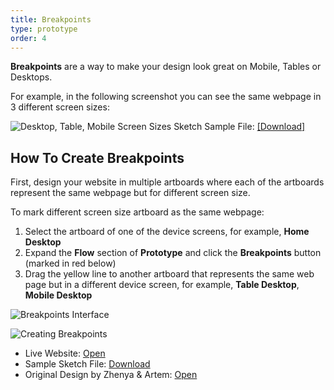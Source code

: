```yaml
---
title: Breakpoints
type: prototype
order: 4
---
```


**Breakpoints** are a way to make your design look great on Mobile, Tables or Desktops.

For example, in the following screenshot you can see the same webpage in 3 different screen sizes:

![Desktop, Table, Mobile Screen Sizes](http://f.cl.ly/items/083r1n3B1w0N0M1Z002B/[999cb7e58023ed879117ab45e02305cb]_Breakpoints%20example.png)
Sketch Sample File: [[Download]](https://www.dropbox.com/s/dbjxoksz5mbzmji/surface-sport-landing-page.sketch?dl=0)

## How To Create Breakpoints

First, design your website in multiple artboards where each of the artboards represent the same webpage but for different screen size.

To mark different screen size artboard as the same webpage:

1. Select the artboard of one of the device screens, for example, **Home Desktop**
1. Expand the **Flow** section of **Prototype** and click the **Breakpoints** button (marked in red below) 
2. Drag the yellow line to another artboard that represents the same web page but in a different device screen, for example, **Table Desktop**, **Mobile Desktop**

![Breakpoints Interface](http://f.cl.ly/items/2U2r3d173Y2q1l1c1v2d/Breakpoints.png)

![Creating Breakpoints](http://f.cl.ly/items/021h2P400r3q1R093T2x/[6bebb77359d2f499eb7f0c2323afa0b5]_Breakpoints.gif)

* Live Website: [Open](https://launchpad.animaapp.com/SurfaceSample/home)
* Sample Sketch File: [Download](https://www.dropbox.com/s/dbjxoksz5mbzmji/surface-sport-landing-page.sketch?dl=1)
* Original Design by Zhenya & Artem: [Open](https://dribbble.com/shots/2409031-Free-Sport-landing-page-PSD-Sketch)
